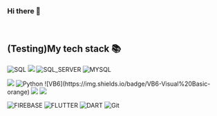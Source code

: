 ### Hi there 👋

<!--
**mike-bskim/mike-bskim** is a ✨ _special_ ✨ repository because its `README.md` (this file) appears on your GitHub profile.

Here are some ideas to get you started:

- 🔭 I’m currently working on ...
- 🌱 I’m currently learning ...
- 👯 I’m looking to collaborate on ...
- 🤔 I’m looking for help with ...
- 💬 Ask me about ...
- 📫 How to reach me: ...
- 😄 Pronouns: ...
- ⚡ Fun fact: ...
-->

<br />
<h2> (Testing)My tech stack 📚 </h2>

![SQL](https://img.shields.io/badge/-SQL-F05032?style=for-the-badge&logo=SQL&logoColor=#A8B9CC)
<img src="https://img.shields.io/badge/oracle-F80000?style=for-the-badge&logo=oracle&logoColor=white">
![SQL_SERVER](https://img.shields.io/badge/-SQL_Server-273A60?style=for-the-badge&logo=microsoftsqlserver&logoColor=#CC0000)
![MYSQL](https://img.shields.io/badge/-My_SQL-000000?style=for-the-badge&logo=mysql&logoColor=#CC0000)

<img src="https://img.shields.io/badge/C-007ACC?style=for-the-badge&logo=C&logoColor=CC0000"/>
<img alt="Python" src ="https://img.shields.io/badge/Python-3776AB.svg?&style=for-the-badge&logo=Python&logoColor=white"/>
![VB6](https://img.shields.io/badge/VB6-Visual%20Basic-orange)
<img src="https://img.shields.io/badge/Visual Basic-5C2D91?style=flat&logo='Visual Basic'&logoColor=CC6699"/>
<img src="https://img.shields.io/badge/C++-5C2D91?style=flat&logo=c++&logoColor=CC6699"/>

![FIREBASE](https://img.shields.io/badge/-FIREBASE-FFCA28?style=for-the-badge&logo=FIREBASE&logoColor=000000&labelColor=%23F7DF1C&color=%23FFCE5A)
![FLUTTER](https://img.shields.io/badge/-flutter-007ACC?style=for-the-badge&logo=flutter&logoColor=white)
![DART](https://img.shields.io/badge/-Dart-222222?style=for-the-badge&logo=dart)
![Git](https://img.shields.io/badge/-Git-F05032?style=for-the-badge&logo=git&logoColor=ffffff)

<br/>

